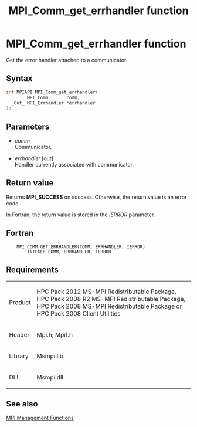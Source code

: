 ﻿---
title: MPI_Comm_get_errhandler function
TOCTitle: MPI_Comm_get_errhandler function
ms:assetid: b157e69d-b1ee-4456-940c-decc1d0c95db
ms:mtpsurl: https://msdn.microsoft.com/en-us/library/Dn473272(v=VS.85)
ms:contentKeyID: 59360818
ms.date: 03/28/2018
mtps_version: v=VS.85
f1_keywords:
- MPI_COMM_GET_ERRHANDLER
- mpif/MPI_Comm_get_errhandler
- mpi/MPI_COMM_GET_ERRHANDLER
dev_langs:
- C++
- C
---

# MPI\_Comm\_get\_errhandler function

Get the error handler attached to a communicator.

## Syntax

``` c++
int MPIAPI MPI_Comm_get_errhandler(
        MPI_Comm       comm,
  _Out_ MPI_Errhandler *errhandler
);
```

## Parameters

  - *comm*  
    Communicator.

  - *errhandler* \[out\]  
    Handler currently associated with communicator.

## Return value

Returns **MPI\_SUCCESS** on success. Otherwise, the return value is an error code.

In Fortran, the return value is stored in the *IERROR* parameter.

## Fortran

``` FORTRAN
    MPI_COMM_GET_ERRHANDLER(COMM, ERRHANDLER, IERROR)
        INTEGER COMM, ERRHANDLER, IERROR
```

## Requirements

<table>
<colgroup>
<col/>
<col/>
</colgroup>
<tbody>
<tr class="odd">
<td><p>Product</p></td>
<td><p>HPC Pack 2012 MS-MPI Redistributable Package, HPC Pack 2008 R2 MS-MPI Redistributable Package, HPC Pack 2008 MS-MPI Redistributable Package or HPC Pack 2008 Client Utilities</p></td>
</tr>
<tr class="even">
<td><p>Header</p></td>
<td>Mpi.h;
Mpif.h</td>
</tr>
<tr class="odd">
<td><p>Library</p></td>
<td>Msmpi.lib</td>
</tr>
<tr class="even">
<td><p>DLL</p></td>
<td>Msmpi.dll</td>
</tr>
</tbody>
</table>


## See also

[MPI Management Functions](mpi-management-functions.md)

